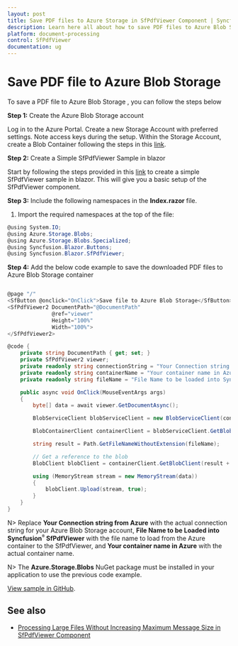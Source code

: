 ```yaml
---
layout: post
title: Save PDF files to Azure Storage in SfPdfViewer Component | Syncfusion
description: Learn here all about how to save PDF files to Azure Blob Storage in Syncfusion Blazor SfPdfViewer component and much more details.
platform: document-processing
control: SfPdfViewer
documentation: ug
---
```


# Save PDF file to Azure Blob Storage 

To save a PDF file to Azure Blob Storage , you can follow the steps below

**Step 1:** Create the Azure Blob Storage account

Log in to the Azure Portal. Create a new Storage Account with preferred settings. Note access keys during the setup. Within the Storage Account, create a Blob Container following the steps in this [link](https://learn.microsoft.com/en-us/azure/storage/common/storage-account-create?toc=%2Fazure%2Fstorage%2Fblobs%2Ftoc.json&tabs=azure-portal).

**Step 2:** Create a Simple SfPdfViewer Sample in blazor

Start by following the steps provided in this [link](https://help.syncfusion.com/document-processing/pdf/pdf-viewer2/blazor/getting-started/server-side-application) to create a simple SfPdfViewer sample in blazor. This will give you a basic setup of the SfPdfViewer component.

**Step 3:** Include the following namespaces in the **Index.razor** file.

1. Import the required namespaces at the top of the file:

```csharp
@using System.IO;
@using Azure.Storage.Blobs;
@using Azure.Storage.Blobs.Specialized;
@using Syncfusion.Blazor.Buttons;
@using Syncfusion.Blazor.SfPdfViewer;
```

**Step 4:** Add the below code example to save the downloaded PDF files to Azure Blob Storage container

```csharp

@page "/"
<SfButton @onclick="OnClick">Save file to Azure Blob Storage</SfButton>
<SfPdfViewer2 DocumentPath="@DocumentPath"
              @ref="viewer"
              Height="100%"
              Width="100%">
</SfPdfViewer2>

@code {
    private string DocumentPath { get; set; }
    private SfPdfViewer2 viewer;
    private readonly string connectionString = "Your Connection string from Azure";
    private readonly string containerName = "Your container name in Azure";
    private readonly string fileName = "File Name to be loaded into Syncfusion SfPdfViewer";

    public async void OnClick(MouseEventArgs args)
    {
        byte[] data = await viewer.GetDocumentAsync();

        BlobServiceClient blobServiceClient = new BlobServiceClient(connectionString);

        BlobContainerClient containerClient = blobServiceClient.GetBlobContainerClient(containerName);

        string result = Path.GetFileNameWithoutExtension(fileName);

        // Get a reference to the blob
        BlobClient blobClient = containerClient.GetBlobClient(result + "_downloaded.pdf");

        using (MemoryStream stream = new MemoryStream(data))
        {
            blobClient.Upload(stream, true);
        }
    }
}

```

N> Replace **Your Connection string from Azure** with the actual connection string for your Azure Blob Storage account, **File Name to be Loaded into Syncfusion<sup style="font-size:70%">&reg;</sup> SfPdfViewer** with the file name to load from the Azure container to the SfPdfViewer, and **Your container name in Azure** with the actual container name.

N> The **Azure.Storage.Blobs** NuGet package must be installed in your application to use the previous code example.

[View sample in GitHub](https://github.com/SyncfusionExamples/blazor-pdf-viewer-examples/tree/master/Load%20and%20Save/Open%20and%20Save%20from%20Azure%20blob%20storage).

## See also

* [Processing Large Files Without Increasing Maximum Message Size in SfPdfViewer Component](../how-to/processing-large-files-without-increasing-maximum-message-size)